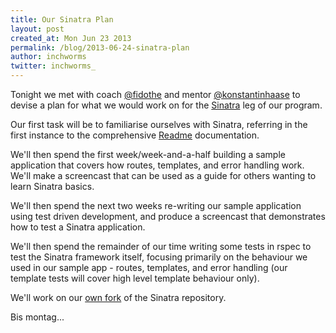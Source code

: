 ```yaml
---
title: Our Sinatra Plan
layout: post
created_at: Mon Jun 23 2013
permalink: /blog/2013-06-24-sinatra-plan
author: inchworms
twitter: inchworms_
---
```


Tonight we met with coach [@fidothe](https://twitter.com/fidothe) and mentor [@konstantinhaase](https://twitter.com/konstantinhaase) to devise a plan for what we would work on for the [Sinatra](http://www.sinatrarb.com/) leg of our program.

Our first task will be to familiarise ourselves with Sinatra, referring in the first instance to the comprehensive [Readme](https://github.com/inchworms/sinatra/blob/master/README.md) documentation.

We'll then spend the first week/week-and-a-half building a sample application that covers how routes, templates, and error handling work. We'll make a screencast that can be used as a guide for others wanting to learn Sinatra basics.

We'll then spend the next two weeks re-writing our sample application using test driven development, and produce a screencast that demonstrates how to test a Sinatra application.

We'll then spend the remainder of our time writing some tests in rspec to test the Sinatra framework itself, focusing primarily on the behaviour we used in our sample app - routes, templates, and error handling (our template tests will cover high level template behaviour only).

We'll work on our [own fork](https://github.com/inchworms/sinatra) of the Sinatra repository.

Bis montag...
